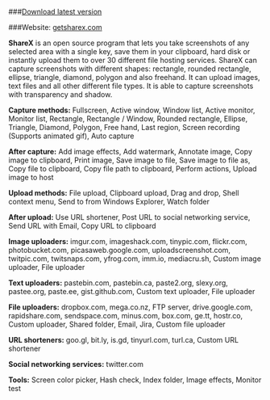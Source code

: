 ###[Download latest version](https://github.com/ShareX/ShareX/releases/latest)

###Website: [getsharex.com](http://getsharex.com)

**ShareX** is an open source program that lets you take screenshots of any selected area with a single key, save them in your clipboard, hard disk or instantly upload them to over 30 different file hosting services. ShareX can capture screenshots with different shapes: rectangle, rounded rectangle, ellipse, triangle, diamond, polygon and also freehand. It can upload images, text files and all other different file types. It is able to capture screenshots with transparency and shadow.

**Capture methods:** Fullscreen, Active window, Window list, Active monitor, Monitor list, Rectangle, Rectangle / Window, Rounded rectangle, Ellipse, Triangle, Diamond, Polygon, Free hand, Last region, Screen recording (Supports animated gif), Auto capture

**After capture:** Add image effects, Add watermark, Annotate image, Copy image to clipboard, Print image, Save image to file, Save image to file as, Copy file to clipboard, Copy file path to clipboard, Perform actions, Upload image to host

**Upload methods:** File upload, Clipboard upload, Drag and drop, Shell context menu, Send to from Windows Explorer, Watch folder

**After upload:** Use URL shortener, Post URL to social networking service, Send URL with Email, Copy URL to clipboard

**Image uploaders:** imgur.com, imageshack.com, tinypic.com, flickr.com, photobucket.com, picasaweb.google.com, uploadscreenshot.com, twitpic.com, twitsnaps.com, yfrog.com, imm.io, mediacru.sh, Custom image uploader, File uploader

**Text uploaders:** pastebin.com, pastebin.ca, paste2.org, slexy.org, pastee.org, paste.ee, gist.github.com, Custom text uploader, File uploader

**File uploaders:** dropbox.com, mega.co.nz, FTP server, drive.google.com, rapidshare.com, sendspace.com, minus.com, box.com, ge.tt, hostr.co, Custom uploader,  Shared folder, Email, Jira, Custom file uploader

**URL shorteners:** goo.gl, bit.ly, is.gd, tinyurl.com, turl.ca, Custom URL shortener

**Social networking services:** twitter.com

**Tools:** Screen color picker, Hash check, Index folder, Image effects, Monitor test
